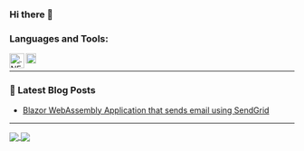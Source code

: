### Hi there 👋

### Languages and Tools:
<img align="left" alt=".NET Core" width="26px" src="https://upload.wikimedia.org/wikipedia/commons/thumb/e/ee/.NET_Core_Logo.svg/1200px-.NET_Core_Logo.svg.png" />
<img align="left" alt="Ethereum" width="18px" src="https://upload.wikimedia.org/wikipedia/commons/thumb/0/05/Ethereum_logo_2014.svg/125px-Ethereum_logo_2014.svg.png" />
<br />

---

### 📕 Latest Blog Posts
<!-- BLOG-POST-LIST:START -->
- [Blazor WebAssembly Application that sends email using SendGrid](https://medium.com/@dacosta.pereirafabio/blazor-webassembly-application-that-sends-email-using-sendgrid-ae38dd8de964)

<!--
This is a ✨ _special_ ✨ repository because its `README.md` (this file) appears on your GitHub profile.

Here are some ideas to get you started:

- 🔭 I’m currently working on ...
- 🌱 I’m currently learning ...
- 👯 I’m looking to collaborate on ...
- 🤔 I’m looking for help with ...
- 💬 Ask me about ...
- 📫 How to reach me: ...
- 😄 Pronouns: ...
- ⚡ Fun fact: ...
-->

---

<a href="https://github.com/anuraghazra/github-readme-stats">
  <img align="center" src="https://github-readme-stats.vercel.app/api?username=strykerin" />
</a>
<a href="https://github.com/anuraghazra/github-readme-stats">
  <img align="center" src="https://github-readme-stats.vercel.app/api/top-langs/?username=strykerin&layout=compact" />
</a>
